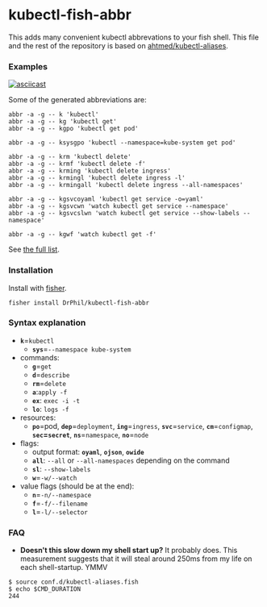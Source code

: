 <!---
# Copyright 2019 Google Inc.
#
# Licensed under the Apache License, Version 2.0 (the "License");
# you may not use this file except in compliance with the License.
# You may obtain a copy of the License at
#
#     https://www.apache.org/licenses/LICENSE-2.0
#
# Unless required by applicable law or agreed to in writing, software
# distributed under the License is distributed on an "AS IS" BASIS,
# WITHOUT WARRANTIES OR CONDITIONS OF ANY KIND, either express or implied.
# See the License for the specific language governing permissions and
# limitations under the License.
#
# This file was edited by Simon Johansson on 2019-10-13.
-->

# kubectl-fish-abbr

This adds many convenient kubectl abbrevations to your fish shell.
This file and the rest of the repository is based on [ahtmed/kubectl-aliases](https://github.com/ahmetb/kubectl-aliases).

### Examples

[![asciicast](demo.gif)](https://asciinema.org/a/4ylDea4mKFlFSp5nHurnkZwnV)

Some of the generated abbreviations are:

```fish
abbr -a -g -- k 'kubectl'
abbr -a -g -- kg 'kubectl get'
abbr -a -g -- kgpo 'kubectl get pod'

abbr -a -g -- ksysgpo 'kubectl --namespace=kube-system get pod'

abbr -a -g -- krm 'kubectl delete'
abbr -a -g -- krmf 'kubectl delete -f'
abbr -a -g -- krming 'kubectl delete ingress'
abbr -a -g -- krmingl 'kubectl delete ingress -l'
abbr -a -g -- krmingall 'kubectl delete ingress --all-namespaces'

abbr -a -g -- kgsvcoyaml 'kubectl get service -o=yaml'
abbr -a -g -- kgsvcwn 'watch kubectl get service --namespace'
abbr -a -g -- kgsvcslwn 'watch kubectl get service --show-labels --namespace'

abbr -a -g -- kgwf 'watch kubectl get -f'
```

See [the full list](conf.d/kubectl-fish-abbr.fish).

### Installation

Install with [fisher](https://github.com/jorgebucaran/fisher).

```fish
fisher install DrPhil/kubectl-fish-abbr
```

### Syntax explanation

* **`k`**=`kubectl`
  * **`sys`**=`--namespace kube-system`
* commands:
  * **`g`**=`get`
  * **`d`**=`describe`
  * **`rm`**=`delete`
  * **`a`**:`apply -f`
  * **`ex`**: `exec -i -t`
  * **`lo`**: `logs -f`
* resources:
  * **`po`**=pod, **`dep`**=`deployment`, **`ing`**=`ingress`,
    **`svc`**=`service`, **`cm`**=`configmap`, **`sec`=`secret`**,
    **`ns`**=`namespace`, **`no`**=`node`
* flags:
  * output format: **`oyaml`**, **`ojson`**, **`owide`**
  * **`all`**: `--all` or `--all-namespaces` depending on the command
  * **`sl`**: `--show-labels`
  * **`w`**=`-w/--watch`
* value flags (should be at the end):
  * **`n`**=`-n/--namespace`
  * **`f`**=`-f/--filename`
  * **`l`**=`-l/--selector`
  
### FAQ

- **Doesn't this slow down my shell start up?** It probably does. This measurement suggests that it will steal around 250ms from my life on each shell-startup. YMMV

```console
$ source conf.d/kubectl-aliases.fish
$ echo $CMD_DURATION
244

```

